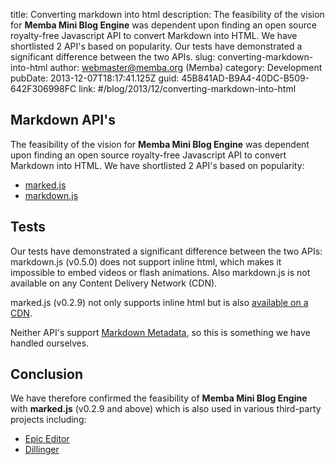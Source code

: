 title: Converting markdown into html
description: The feasibility of the vision for <strong>Memba Mini Blog Engine</strong> was dependent upon finding an open source royalty-free Javascript API to convert Markdown into HTML. We have shortlisted 2 API's based on popularity. Our tests have demonstrated a significant difference between the two APIs.
slug: converting-markdown-into-html
author: webmaster@memba.org (Memba)
category: Development
pubDate: 2013-12-07T18:17:41.125Z
guid: 45B841AD-B9A4-40DC-B509-642F306998FC
link: #/blog/2013/12/converting-markdown-into-html

## Markdown API's

The feasibility of the vision for **Memba Mini Blog Engine** was dependent upon finding an open source royalty-free Javascript API to convert Markdown into HTML. We have shortlisted 2 API's based on popularity:

- [marked.js](https://github.com/chjj/marked)
- [markdown.js](https://github.com/evilstreak/markdown-js)

## Tests

Our tests have demonstrated a significant difference between the two APIs: markdown.js (v0.5.0) does not support inline html, which makes it impossible to embed videos or flash animations. Also markdown.js is not available on any Content Delivery Network (CDN).

marked.js (v0.2.9) not only supports inline html but is also [available on a CDN](http://cdnjs.com/libraries/marked/).

Neither API's support [Markdown Metadata](http://hiltmon.com/blog/2012/06/18/markdown-metadata), so this is something we have handled ourselves.

## Conclusion

We have therefore confirmed the feasibility of **Memba Mini Blog Engine** with **marked.js** (v0.2.9 and above) which is also used in various third-party projects including:

- [Epic Editor](http://epiceditor.com)
- [Dillinger](http://dillinger.io)